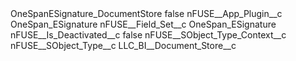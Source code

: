 <?xml version="1.0" encoding="UTF-8"?>
<CustomMetadata xmlns="http://soap.sforce.com/2006/04/metadata" xmlns:xsi="http://www.w3.org/2001/XMLSchema-instance" xmlns:xsd="http://www.w3.org/2001/XMLSchema">
    <label>OneSpanESignature_DocumentStore</label>
    <protected>false</protected>
    <values>
        <field>nFUSE__App_Plugin__c</field>
        <value xsi:type="xsd:string">OneSpan_ESignature</value>
    </values>
    <values>
        <field>nFUSE__Field_Set__c</field>
        <value xsi:type="xsd:string">OneSpan_ESignature</value>
    </values>
    <values>
        <field>nFUSE__Is_Deactivated__c</field>
        <value xsi:type="xsd:boolean">false</value>
    </values>
    <values>
        <field>nFUSE__SObject_Type_Context__c</field>
        <value xsi:nil="true"/>
    </values>
    <values>
        <field>nFUSE__SObject_Type__c</field>
        <value xsi:type="xsd:string">LLC_BI__Document_Store__c</value>
    </values>
</CustomMetadata>
